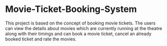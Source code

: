 # Movie-Ticket-Booking-System
This project is based on the concept of booking movie tickets. The users can view the details about movies which are currently running at the theatre along with their timings and can book a movie ticket, cancel an already booked ticket and rate the movies.

